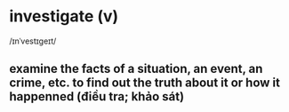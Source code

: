 # investigate (v)

/ɪnˈvestɪɡeɪt/

## examine the facts of a situation, an event, an crime, etc. to find out the truth about it or how it happenned (điều tra; khảo sát)